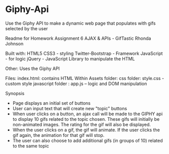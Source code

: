 # Giphy-Api
Use the Giphy API to make a dynamic web page that populates with gifs selected by the user

Readme for Homework Assignment 6
AJAX & APIs - GifTastic
Rhonda Johnson

Built with:
HTML5
CSS3 - styling
Twitter-Bootstrap - Framework
JavaScript - for logic
jQuery - JavaScript Library to manipulate the HTML

Other:
Uses the Giphy API

Files:
index.html: contains HTML
Within Assets folder: 
	css folder: style.css -custom style
	javascript folder :  app.js – logic and DOM manipulation
	
Synopsis
- Page displays an initial set of buttons
- User can input text that will create new "topic" buttons
- When user clicks on a button, an ajax call will be made to the GIPHY api to display 10 gifs related to the topic chosen.  These gifs will initially be non-animated images.  The rating for the gif will also be displayed.
-  When the user clicks on a gif, the gif will animate.  If the user clicks the gif again, the animation for that gif will stop.
- The user can also choose to add additional gifs (in groups of 10) related to the same topic









